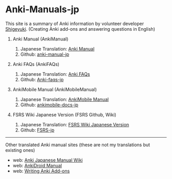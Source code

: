 # Anki-Manuals-jp

This site is a summary of Anki information by volunteer developer [Shigeyuki](http://patreon.com/Shigeyuki). (Creating Anki add-ons and answering questions in English)

1. Anki Manual (AnkiManual)
   1. Japanese Translation: [Anki Manual](https://shigeyukey.github.io/anki-manual-jp/)
   1. Github: [anki-manual-jp](https://github.com/shigeyukey/anki-manual-jp/issues)

1. Anki FAQs (AnkiFAQs)
    1. Japanese Translation: [Anki FAQs](https://shigeyukey.github.io/Anki-faqs-jp/)
    1. Github: [Anki-faqs-jp](https://github.com/shigeyukey/Anki-faqs-jp/issues)

1. AnkiMobile Manual (AnkiMobileManual)
    1. Japanese Translation: [AnkiMobile Manual](https://shigeyukey.github.io/ankimobile-docs-jp/)
    1. Github: [ankimobile-docs-jp](https://github.com/shigeyukey/ankimobile-docs-jp/issues)

1. FSRS Wiki Japanese Version (FSRS Github, Wiki)
    1. Japanese Translation: [FSRS Wiki Japanese Version](https://shigeyukey.github.io/FSRS-jp/)
    1. Github: [FSRS-jp](https://github.com/shigeyukey/FSRS-jp/issues)

----

Other translated Anki manual sites (these are not my translations but existing ones)

* web: [Anki Japanese Manual Wiki](https://wikiwiki.jp/rage2050/)
* web: [AnkiDroid Manual](https://ankidroid.org/docs/manual-ja.html)
* web: [Writing Anki Add-ons](https://t-cool.github.io/anki-addon-docs-ja/)